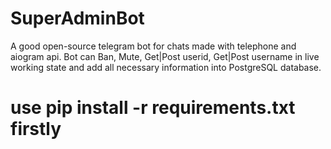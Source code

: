 # SuperAdminBot

A good open-source telegram bot for chats made with telephone and aiogram api.
Bot can Ban, Mute, Get|Post userid, Get|Post username in live working state and add all necessary information into PostgreSQL database.

# use pip install -r requirements.txt firstly

